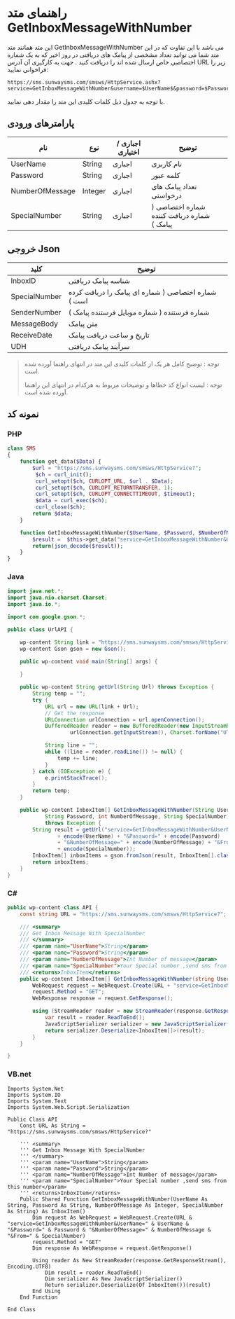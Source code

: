 # راهنمای متد GetInboxMessageWithNumber

این متد همانند متد GetInboxMessageWithNumber می باشد با این تفاوت که در این متد شما می توانید تعداد مشخصی از پیامک های دریافتی در روز اخیر که به یک شماره اختصاصی خاص ارسال شده اند را دریافت کنید . جهت به کارگیری آن آدرس URL زیر را فراخوانی نمایید:

```
https://sms.sunwaysms.com/smsws/HttpService.ashx?service=GetInboxMessageWithNumber&username=$UserName$&password=$Password$&NumberOfMessage=$NumberOfMessage$&from=$SpecialNumber$
```

با توجه به جدول ذیل کلمات کلیدی این متد را مقدار دهی نمایید.

## پارامترهای ورودی

| نام | نوع | اجباری / اختیاری | توضیح |
| --- | --- | --- | --- |
| UserName | String | اجباری | نام کاربری |
| Password | String | اجباری | کلمه عبور |
| NumberOfMessage | Integer | اجباری | تعداد پیامک های درخواستی |
| SpecialNumber | String | اجباری | شماره اختصاصی ( شماره دریافت کننده پیامک ) |

## خروجی Json

| کلید | توضیح |
| --- | --- |
| InboxID | شناسه پیامک دریافتی |
| SpecialNumber | شماره اختصاصی ( شماره ای پیامک را دریافت کرده است ) |
| SenderNumber | شماره فرستنده ( شماره موبایل فرستنده پیامک ) |
| MessageBody | متن پیامک |
| ReceiveDate | تاریخ و ساعت دریافت پیامک |
| UDH | سرآیند پیامک دریافتی |

> توجه : توضیح کامل هر یک از کلمات کلیدی این متد در انتهای راهنما آورده شده است.
> 
> توجه : لیست انواع کد خطاها و توضیحات مربوط به هرکدام در انتهای این راهنما آورده شده است.

## نمونه کد

### PHP

```PHP
class SMS
{
    function get_data($Data) {
        $url = "https://sms.sunwaysms.com/smsws/HttpService?";
         $ch = curl_init();
         curl_setopt($ch, CURLOPT_URL, $url . $Data);
         curl_setopt($ch, CURLOPT_RETURNTRANSFER, 1);
         curl_setopt($ch, CURLOPT_CONNECTTIMEOUT, $timeout);
         $data = curl_exec($ch);
         curl_close($ch);
        return $data;
    }

    function GetInboxMessageWithNumber($UserName, $Password, $NumberOfMessage, $SpecialNumber) {
        $result =  $this->get_data("service=GetInboxMessageWithNumber&UserName=" . urlencode($UserName) . "&Password=" . urlencode($Password) . "&NumberOfMessage=" . urlencode($NumberOfMessage) . "&From=" . urlencode($SpecialNumber));
        return(json_decode($result));
    }
}
```

### Java

```Java
import java.net.*;
import java.nio.charset.Charset;
import java.io.*;

import com.google.gson.*;

public class UrlAPI {

    wp-content String link = "https://sms.sunwaysms.com/smsws/HttpService?";
    wp-content Gson gson = new Gson();

    public wp-content void main(String[] args) {
        
    }

    public wp-content String getUrl(String Url) throws Exception {
        String temp = "";
        try {
            URL url = new URL(link + Url);
            // Get the response
            URLConnection urlConnection = url.openConnection();
            BufferedReader reader = new BufferedReader(new InputStreamReader(
                    urlConnection.getInputStream(), Charset.forName("UTF-8")));

            String line = "";
            while ((line = reader.readLine()) != null) {
                temp += line;
            }
        } catch (IOException e) {
            e.printStackTrace();
        }
        return temp;
    }

    public wp-content InboxItem[] GetInboxMessageWithNumber(String UserName,
            String Password, int NumberOfMessage, String SpecialNumber)
            throws Exception {
        String result = getUrl("service=GetInboxMessageWithNumber&UserName="
                + encode(UserName) + "&Password=" + encode(Password)
                + "&NumberOfMessage=" + encode(NumberOfMessage) + "&From="
                + encode(SpecialNumber));
        InboxItem[] inboxItems = gson.fromJson(result, InboxItem[].class);
        return inboxItems;
    }
}
```

### C#

```C#
public wp-content class API {
    const string URL = "https://sms.sunwaysms.com/smsws/HttpService?";

    /// <summary>
    /// Get Inbox Message With SpecialNumber
    /// </summary>
    /// <param name="UserName">String</param>
    /// <param name="Password">String</param>
    /// <param name="NumberOfMessage">Int Number of message</param>
    /// <param name="SpecialNumber">Your Special number ,send sms from this number</param>
    /// <returns>InboxItem</returns>
    public wp-content InboxItem[] GetInboxMessageWithNumber(string UserName, string Password, int NumberOfMessage, string SpecialNumber) {
        WebRequest request = WebRequest.Create(URL + "service=GetInboxMessageWithNumber&UserName=" + UserName + "&Password=" + Password + "&NumberOfMessage=" + NumberOfMessage + "&From=" + SpecialNumber);
        request.Method = "GET";
        WebResponse response = request.GetResponse();

        using (StreamReader reader = new StreamReader(response.GetResponseStream(), Encoding.UTF8)) {
            var result = reader.ReadToEnd();
            JavaScriptSerializer serializer = new JavaScriptSerializer();
            return serializer.Deserialize<InboxItem[]>(result);
        }
    }

}
```

### VB.net

```VB
Imports System.Net
Imports System.IO
Imports System.Text
Imports System.Web.Script.Serialization

Public Class API
    Const URL As String = "https://sms.sunwaysms.com/smsws/HttpService?"

    ''' <summary>
    ''' Get Inbox Message With SpecialNumber
    ''' </summary>
    ''' <param name="UserName">String</param>
    ''' <param name="Password">String</param>
    ''' <param name="NumberOfMessage">Int Number of message</param>
    ''' <param name="SpecialNumber">Your Special number ,send sms from this number</param>
    ''' <returns>InboxItem</returns>
    Public Shared Function GetInboxMessageWithNumber(UserName As String, Password As String, NumberOfMessage As Integer, SpecialNumber As String) As InboxItem()
        Dim request As WebRequest = WebRequest.Create(URL & "service=GetInboxMessageWithNumber&UserName=" & UserName & "&Password=" & Password & "&NumberOfMessage=" & NumberOfMessage & "&From=" & SpecialNumber)
        request.Method = "GET"
        Dim response As WebResponse = request.GetResponse()

        Using reader As New StreamReader(response.GetResponseStream(), Encoding.UTF8)
            Dim result = reader.ReadToEnd()
            Dim serializer As New JavaScriptSerializer()
            Return serializer.Deserialize(Of InboxItem())(result)
        End Using
    End Function

End Class
```
